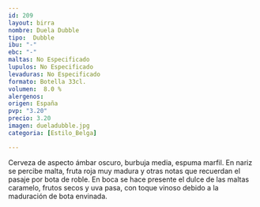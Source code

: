 ```yaml
---
id: 209
layout: birra
nombre: Duela Dubble
tipo:  Dubble
ibu: "-"
ebc: "-"
maltas: No Especificado
lupulos: No Especificado
levaduras: No Especificado
formato: Botella 33cl.
volumen:  8.0 %
alergenos: 
origen: España
pvp: "3.20"
precio: 3.20
imagen: dueladubble.jpg
categoria: [Estilo_Belga]

---
```

Cerveza de aspecto ámbar oscuro, burbuja media, espuma marfil. En nariz se percibe malta, fruta roja muy madura y otras notas que recuerdan el pasaje por bota de roble. En boca se hace presente el dulce de las maltas caramelo, frutos secos y uva pasa, con toque vinoso debido a la maduración de bota envinada.
